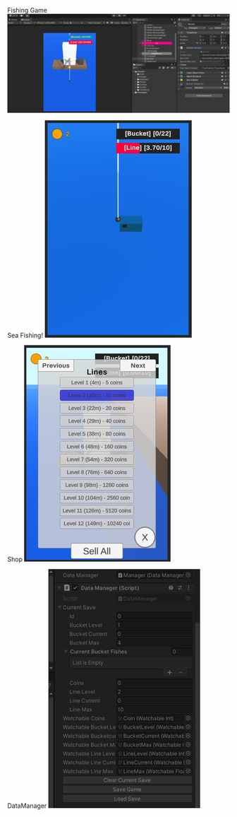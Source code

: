 Fishing Game
![](Assets/Images/preview_01.png)

Sea Fishing!
![](Assets/Images/preview_02.png)

Shop
![](Assets/Images/preview_03.png)

DataManager
![](Assets/Images/preview_04.png)
